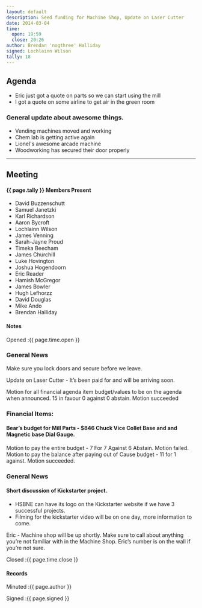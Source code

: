 ```yaml
---
layout: default
description: Seed funding for Machine Shop, Update on Laser Cutter
date: 2014-03-04
time:
  open: 19:59
  close: 20:26
author: Brendan 'nogthree' Halliday
signed: Lochlainn Wilson
tally: 18
---
```


## Agenda

* Eric just got a quote on parts so we can start using the mill
* I got a quote on some airline to get air in the green room

### General update about awesome things.
* Vending machines moved and working
* Chem lab is getting active again
* Lionel's awesome arcade machine
* Woodworking has secured their door properly

---

## Meeting

#### {{ page.tally }} Members Present

* David Buzzenschutt
* Samuel Janetzki
* Karl Richardson
* Aaron Bycroft
* Lochlainn Wilson
* James Venning
* Sarah-Jayne Proud
* Timeka Beecham
* James Churchill
* Luke Hovington
* Joshua Hogendoorn
* Eric Reader
* Hamish McGregor
* James Bowler
* Hugh Lefhorzz
* David Douglas
* Mike Ando
* Brendan Halliday

#### Notes

Opened
:{{ page.time.open }}

### General News

Make sure you lock doors and secure before we leave.

Update on Laser Cutter - It’s been paid for and will be arriving soon.

Motion for all financial agenda item budget/values to be on the agenda when announced. 15 in favour 0 against 0 abstain. Motion succeeded

### Financial Items:
#### Bear’s budget for Mill Parts - $846 Chuck Vice Collet Base and and Magnetic base Dial Gauge.
Motion to pay the entire budget - 7 For 7 Against 6 Abstain. Motion failed.
Motion to pay the balance after paying out of Cause budget - 11 for 1 against. Motion succeeded.


### General News

#### Short discussion of Kickstarter project. 
* HSBNE can have its logo on the Kickstarter website if we have 3 successful projects. 
* Filming for the kickstarter video will be on one day, more information to come.

Eric - Machine shop will be up shortly. Make sure to call about anything you’re not familiar with in the Machine Shop. Eric’s number is on the wall if you’re not sure.


Closed
:{{ page.time.close }}

#### Records

Minuted
:{{ page.author }}

Signed
:{{ page.signed }}
